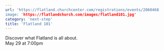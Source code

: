 ```yaml
---
url: 'https://flatland.churchcenter.com/registrations/events/2060468
image: 'https://flatlandchurch.com/images/flatland101.jpg'
category: 'next-step'
title: 'Flatland 101'
---
```


Discover what Flatland is all about.<br>
May 29 at 7:00pm
